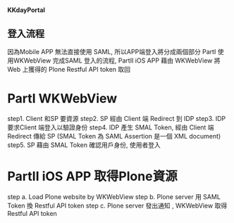 #### KKdayPortal



## 登入流程

因為Mobile APP 無法直接使用 SAML, 所以APP端登入將分成兩個部分
PartI 使用WKWebView 完成SAML 登入的流程, PartII iOS APP 藉由 WKWebView 將 Web 上獲得的 Plone Restful API token 取回

# PartI WKWebView 
step1. Client 和SP 要資源
step2. SP 經由 Client 端 Redirect 到 IDP
step3. IDP 要求Client 端登入以驗證身份
step4. IDP 產生 SMAL Token, 經由 Client 端 Redirect 傳給 SP
(SMAL Token 為 SAML Assertion 是一個 XML document)
step5. SP 藉由 SMAL Token 確認用戶身份, 使用者登入

# PartII iOS APP 取得Plone資源
step a. Load Plone website by WKWebView
step b. Plone server 用 SAML Token 換  Restful API token
step c. Plone server 發出通知 , WKWebView 取得 Restful API token
